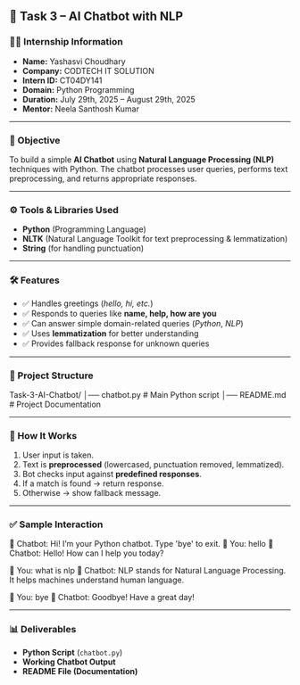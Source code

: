 ## 📌 Task 3 – AI Chatbot with NLP  

### 👨‍💻 Internship Information  
- **Name:** Yashasvi Choudhary  
- **Company:** CODTECH IT SOLUTION  
- **Intern ID:** CT04DY141  
- **Domain:** Python Programming  
- **Duration:** July 29th, 2025 – August 29th, 2025  
- **Mentor:** Neela Santhosh Kumar  

---

### 🔹 Objective  
To build a simple **AI Chatbot** using **Natural Language Processing (NLP)** techniques with Python. The chatbot processes user queries, performs text preprocessing, and returns appropriate responses.  

---

### ⚙️ Tools & Libraries Used  
- **Python** (Programming Language)  
- **NLTK** (Natural Language Toolkit for text preprocessing & lemmatization)  
- **String** (for handling punctuation)  

---

### 🛠 Features  
- ✅ Handles greetings (*hello, hi, etc.*)  
- ✅ Responds to queries like **name, help, how are you**  
- ✅ Can answer simple domain-related queries (*Python*, *NLP*)  
- ✅ Uses **lemmatization** for better understanding  
- ✅ Provides fallback response for unknown queries  

---

### 📂 Project Structure  
Task-3-AI-Chatbot/
│── chatbot.py # Main Python script
│── README.md # Project Documentation


---

### 🚀 How It Works  
1. User input is taken.  
2. Text is **preprocessed** (lowercased, punctuation removed, lemmatized).  
3. Bot checks input against **predefined responses**.  
4. If a match is found → return response.  
5. Otherwise → show fallback message.  

---

### ✅ Sample Interaction  
🤖 Chatbot: Hi! I’m your Python chatbot. Type 'bye' to exit.
🧑 You: hello
🤖 Chatbot: Hello! How can I help you today?

🧑 You: what is nlp
🤖 Chatbot: NLP stands for Natural Language Processing. It helps machines understand human language.

🧑 You: bye
🤖 Chatbot: Goodbye! Have a great day!

---

### 📊 Deliverables  
- **Python Script** (`chatbot.py`)  
- **Working Chatbot Output**  
- **README File (Documentation)**  
